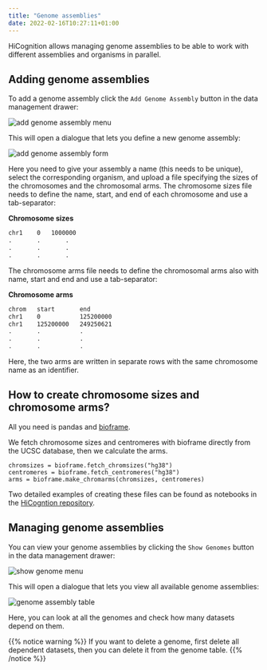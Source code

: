 ```yaml
---
title: "Genome assemblies"
date: 2022-02-16T10:27:11+01:00
---
```


HiCognition allows managing genome assemblies to be able to work with different assemblies and organisms in parallel.

## Adding genome assemblies

To add a genome assembly click the `Add Genome Assembly` button in the data management drawer:

![add genome assembly menu](/add_genome_assembly_menu.png)

This will open a dialogue that lets you define a new genome assembly:

![add genome assembly form](/add_genome_assembly_form.png)

Here you need to give your assembly a name (this needs to be unique), select the corresponding organism, and upload a file specifying the sizes of the chromosomes and the chromosomal arms. The chromosome sizes file needs to define the name, start, and end of each chromosome and use a tab-separator:


__Chromosome sizes__
```txt
chr1    0   1000000
.       .       .
.       .       .
.       .       .
```
The chromosome arms file needs to define the chromosomal arms also with name, start and end and use a tab-separator:


__Chromosome arms__
```txt
chrom   start       end
chr1    0           125200000
chr1    125200000   249250621
.       .           .
.       .           .
.       .           .
```

Here, the two arms are written in separate rows with the same chromosome name as an identifier.

## How to create chromosome sizes and chromosome arms?
All you need is pandas and [bioframe](https://bioframe.readthedocs.io/). 

We fetch chromosome sizes and centromeres with bioframe directly from the UCSC database, then we calculate the arms.
```
chromsizes = bioframe.fetch_chromsizes("hg38")
centromeres = bioframe.fetch_centromeres("hg38")
arms = bioframe.make_chromarms(chromsizes, centromeres)
```
Two detailed examples of creating these files can be found as notebooks in the [HiCogntion repository](https://github.com/gerlichlab/hicognition/blob/homepage/publication/scripts/create_assembly_files.ipynb).

## Managing genome assemblies

You can view your genome assemblies by clicking the `Show Genomes` button in the data management drawer:

![show genome menu](/show_genomes_menu.png)

This will open a dialogue that lets you view all available genome assemblies:

![genome assembly table](/genome_assembly_table.png)

Here, you can look at all the genomes and check how many datasets depend on them.

{{% notice warning %}}
If you want to delete a genome, first delete all dependent datasets, then you can delete it from the genome table.
{{% /notice %}}